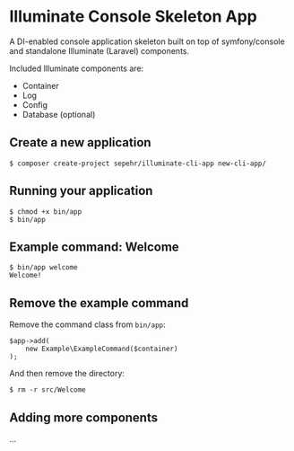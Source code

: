 # Illuminate Console Skeleton App
A DI-enabled console application skeleton built on top of symfony/console and standalone Illuminate (Laravel) components.  

Included Illuminate components are:
- Container
- Log
- Config
- Database (optional)

## Create a new application
```shell
$ composer create-project sepehr/illuminate-cli-app new-cli-app/
```

## Running your application
```
$ chmod +x bin/app
$ bin/app
```

## Example command: Welcome
```
$ bin/app welcome
Welcome!
```

## Remove the example command
Remove the command class from `bin/app`:

```
$app->add(
    new Example\ExampleCommand($container)
);
```

And then remove the directory:

`$ rm -r src/Welcome`

## Adding more components
...
